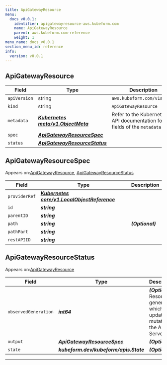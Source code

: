 ```yaml
---
title: ApiGatewayResource
menu:
  docs_v0.0.1:
    identifier: apigatewayresource-aws.kubeform.com
    name: ApiGatewayResource
    parent: aws.kubeform.com-reference
    weight: 1
menu_name: docs_v0.0.1
section_menu_id: reference
info:
  version: v0.0.1
---
```


## ApiGatewayResource
| Field | Type | Description |
| ------ | ----- | ----------- |
| `apiVersion` | string | `aws.kubeform.com/v1alpha1` |
|    `kind` | string | `ApiGatewayResource` |
| `metadata` | ***[Kubernetes meta/v1.ObjectMeta](https://kubernetes.io/docs/reference/generated/kubernetes-api/v1.13/#objectmeta-v1-meta)***|Refer to the Kubernetes API documentation for the fields of the `metadata` field.|
| `spec` | ***[ApiGatewayResourceSpec](#apigatewayresourcespec)***||
| `status` | ***[ApiGatewayResourceStatus](#apigatewayresourcestatus)***||
## ApiGatewayResourceSpec

Appears on:[ApiGatewayResource](#apigatewayresource), [ApiGatewayResourceStatus](#apigatewayresourcestatus)

| Field | Type | Description |
| ------ | ----- | ----------- |
| `providerRef` | ***[Kubernetes core/v1.LocalObjectReference](https://kubernetes.io/docs/reference/generated/kubernetes-api/v1.13/#localobjectreference-v1-core)***||
| `id` | ***string***||
| `parentID` | ***string***||
| `path` | ***string***| ***(Optional)*** |
| `pathPart` | ***string***||
| `restAPIID` | ***string***||
## ApiGatewayResourceStatus

Appears on:[ApiGatewayResource](#apigatewayresource)

| Field | Type | Description |
| ------ | ----- | ----------- |
| `observedGeneration` | ***int64***| ***(Optional)*** Resource generation, which is updated on mutation by the API Server.|
| `output` | ***[ApiGatewayResourceSpec](#apigatewayresourcespec)***| ***(Optional)*** |
| `state` | ***kubeform.dev/kubeform/apis.State***| ***(Optional)*** |
---
